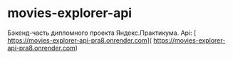 # movies-explorer-api
Бэкенд-часть дипломного проекта Яндекс.Практикума. 
Api: [ https://movies-explorer-api-pra8.onrender.com]( https://movies-explorer-api-pra8.onrender.com)

